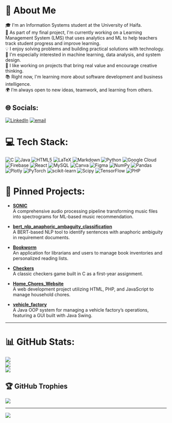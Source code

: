 # 💫 About Me

🎓 I'm an Information Systems student at the University of Haifa.<br>
🧠 As part of my final project, I'm currently working on a Learning Management System (LMS) that uses analytics and ML to help teachers track student progress and improve learning.<br>
💡 I enjoy solving problems and building practical solutions with technology.<br>
🚀 I'm especially interested in machine learning, data analysis, and system design.<br>
🤝 I like working on projects that bring real value and encourage creative thinking.<br>
📚 Right now, I'm learning more about software development and business intelligence.<br>
🌍 I’m always open to new ideas, teamwork, and learning from others.<br>

## 🌐 Socials:
[![LinkedIn](https://img.shields.io/badge/LinkedIn-%230077B5.svg?logo=linkedin&logoColor=white)](https://www.linkedin.com/in/ariel-bubis-6b8b77168/) [![email](https://img.shields.io/badge/Email-D14836?logo=gmail&logoColor=white)](mailto:arielbubis@gmail.com) 

# 💻 Tech Stack:
![C](https://img.shields.io/badge/c-%2300599C.svg?style=for-the-badge&logo=c&logoColor=white) ![Java](https://img.shields.io/badge/java-%23ED8B00.svg?style=for-the-badge&logo=openjdk&logoColor=white) ![HTML5](https://img.shields.io/badge/html5-%23E34F26.svg?style=for-the-badge&logo=html5&logoColor=white) ![LaTeX](https://img.shields.io/badge/latex-%23008080.svg?style=for-the-badge&logo=latex&logoColor=white) ![Markdown](https://img.shields.io/badge/markdown-%23000000.svg?style=for-the-badge&logo=markdown&logoColor=white) ![Python](https://img.shields.io/badge/python-3670A0?style=for-the-badge&logo=python&logoColor=ffdd54) ![Google Cloud](https://img.shields.io/badge/GoogleCloud-%234285F4.svg?style=for-the-badge&logo=google-cloud&logoColor=white) ![Firebase](https://img.shields.io/badge/firebase-%23039BE5.svg?style=for-the-badge&logo=firebase) ![React](https://img.shields.io/badge/react-%2320232a.svg?style=for-the-badge&logo=react&logoColor=%2361DAFB) ![MySQL](https://img.shields.io/badge/mysql-4479A1.svg?style=for-the-badge&logo=mysql&logoColor=white) ![Canva](https://img.shields.io/badge/Canva-%2300C4CC.svg?style=for-the-badge&logo=Canva&logoColor=white) ![Figma](https://img.shields.io/badge/figma-%23F24E1E.svg?style=for-the-badge&logo=figma&logoColor=white) ![NumPy](https://img.shields.io/badge/numpy-%23013243.svg?style=for-the-badge&logo=numpy&logoColor=white) ![Pandas](https://img.shields.io/badge/pandas-%23150458.svg?style=for-the-badge&logo=pandas&logoColor=white) ![Plotly](https://img.shields.io/badge/Plotly-%233F4F75.svg?style=for-the-badge&logo=plotly&logoColor=white) ![PyTorch](https://img.shields.io/badge/PyTorch-%23EE4C2C.svg?style=for-the-badge&logo=PyTorch&logoColor=white) ![scikit-learn](https://img.shields.io/badge/scikit--learn-%23F7931E.svg?style=for-the-badge&logo=scikit-learn&logoColor=white) ![Scipy](https://img.shields.io/badge/SciPy-%230C55A5.svg?style=for-the-badge&logo=scipy&logoColor=%white) ![TensorFlow](https://img.shields.io/badge/TensorFlow-%23FF6F00.svg?style=for-the-badge&logo=TensorFlow&logoColor=white) ![PHP](https://img.shields.io/badge/PHP-777BB4.svg?style=for-the-badge&logo=TensorFlow&logoColor=white)
# 📌 Pinned Projects:

- **[SONIC](https://github.com/ArielBubis/SONIC)**  
  A comprehensive audio processing pipeline transforming music files into spectrograms for ML-based music recommendation.

- **[bert_nlp_anaphoric_ambaguity_classification](https://github.com/ArielBubis/bert_nlp_anaphoric_ambaguity_classification)**  
  A BERT-based NLP tool to identify sentences with anaphoric ambiguity in requirement documents.

- **[Bookworm](https://github.com/ArielBubis/Bookworm)**  
  An application for librarians and users to manage book inventories and personalized reading lists.

- **[Checkers](https://github.com/ArielBubis/Checkers)**  
  A classic checkers game built in C as a first-year assignment.
  
- **[Home_Chores_Website](https://github.com/ArielBubis/Home_Chores_Website)**  
  A web development project utilizing HTML, PHP, and JavaScript to manage household chores.

- **[vehicle_factory](https://github.com/ArielBubis/vehicle_factory)**  
  A Java OOP system for managing a vehicle factory’s operations, featuring a GUI built with Java Swing.

---
# 📊 GitHub Stats:
![](https://github-readme-stats.vercel.app/api?username=ArielBubis&theme=github_dark_dimmed&hide_border=false&include_all_commits=false&count_private=false)<br/>
![](https://nirzak-streak-stats.vercel.app/?user=ArielBubis&theme=github_dark_dimmed&hide_border=false)<br/>
![](https://github-readme-stats.vercel.app/api/top-langs/?username=ArielBubis&theme=github_dark_dimmed&hide_border=false&include_all_commits=false&count_private=false&layout=compact)

## 🏆 GitHub Trophies
![](https://github-profile-trophy.vercel.app/?username=ArielBubis&theme=radical&no-frame=false&no-bg=true&margin-w=4)

---
[![](https://visitcount.itsvg.in/api?id=ArielBubis&icon=0&color=0)](https://visitcount.itsvg.in)

<!-- Proudly created with GPRM ( https://gprm.itsvg.in ) -->
